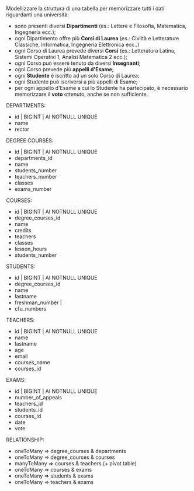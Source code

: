 Modellizzare la struttura di una tabella per memorizzare tutti i dati riguardanti una università:
- sono presenti diversi **Dipartimenti** (es.: Lettere e Filosofia, Matematica, Ingegneria ecc.);
- ogni Dipartimento offre più **Corsi di Laurea** (es.: Civiltà e Letterature Classiche, Informatica, Ingegneria Elettronica ecc..)
- ogni Corso di Laurea prevede diversi **Corsi** (es.: Letteratura Latina, Sistemi Operativi 1, Analisi Matematica 2 ecc.);
- ogni Corso può essere tenuto da diversi **Insegnanti**;
- ogni Corso prevede più **appelli d'Esame**;
- ogni **Studente** è iscritto ad un solo Corso di Laurea;
- ogni Studente può iscriversi a più appelli di Esame;
- per ogni appello d'Esame a cui lo Studente ha partecipato, è necessario memorizzare il **voto** ottenuto, anche se non sufficiente.

DEPARTMENTS:
- id | BIGINT | AI NOTNULL UNIQUE 
- name
- rector


DEGREE COURSES:
- id | BIGINT | AI NOTNULL UNIQUE
- departments_id
- name 
- students_number
- teachers_number
- classes
- exams_number


COURSES:
- id | BIGINT | AI NOTNULL UNIQUE
- degree_courses_id
- name
- credits
- teachers
- classes
- lesson_hours
- students_number


STUDENTS:
- id | BIGINT | AI NOTNULL UNIQUE
- degree_courses_id
- name
- lastname
- freshman_number |
- cfu_numbers


TEACHERS:
- id | BIGINT | AI NOTNULL UNIQUE
- name
- lastname
- age
- email
- courses_name
- courses_id


EXAMS:
- id | BIGINT | AI NOTNULL UNIQUE
- number_of_appeals
- teachers_id
- students_id
- courses_id
- date
- vote



RELATIONSHIP:
- oneToMany => degree_courses & departments
- oneToMany => degree_courses & courses         
- manyToMany => courses & teachers (+ pivot table)
- oneToMany => courses & exams
- oneToMany => students & exams
- oneToMany => teachers & exams